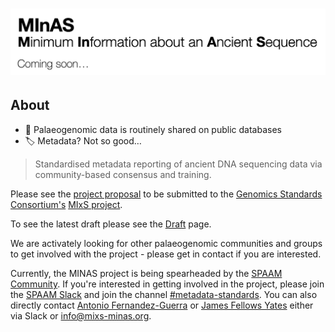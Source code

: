 # ![Interim MInAS logo](assets/images/minas.png)

## About

- 💾 Palaeogenomic data is routinely shared on public databases
- 🏷️ Metadata? Not so good…

> Standardised metadata reporting of ancient DNA sequencing data via community-based consensus and training.

Please see the [project proposal](/proposal) to be submitted to the [Genomics Standards Consortium's](https://www.gensc.org/) [MIxS project](https://www.gensc.org/pages/standards-intro.html).

To see the latest draft please see the [Draft](/draft) page.

We are activately looking for other palaeogenomic communities and groups to get involved with the project - please get in contact if you are interested.

Currently, the MINAS project is being spearheaded by the [SPAAM Community](https://spaam-community.github.io).
If you're interested in getting involved in the project, please join the [SPAAM Slack](https://join.slack.com/t/spaam-community/shared_invite/zt-ei8pfw4m-XdBGTQwRaXWrEkd618YlhQ) and join the channel [#metadata-standards](https://spaam-community.slack.com/archives/C01BX7EM4EL).
You can also directly contact [Antonio Fernandez-Guerra](https://globe.ku.dk/research/geogenetics/microbial-ecogenomics-group/) or [James Fellows Yates](https://www.eva.mpg.de/archaeogenetics/staff/james-fellows-yates/) either via Slack or [info@mixs-minas.org](mailto:info@mixs-minas.org).
